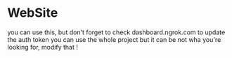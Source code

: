 # WebSite
you can use this, but don't forget to check dashboard.ngrok.com to update the auth token
you can use the whole project but it can be not wha you're looking for, modify that !
